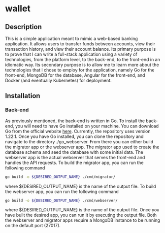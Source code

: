 # wallet

## Description
This is a simple application meant to mimic a web-based banking application. It allows users to transfer 
funds between accounts, view their transaction history, and view their account balance. Its primary purpose is to prove
that I can write a full-stack application using a variety of technologies, from the platform level, to the back-end,
to the front-end in an idiomatic way. Its secondary purpose is to allow me to learn more about the technologies that
I chose to employ for the application, namely Go for the front-end, MongoDB for the database, Angular for
the front-end, and Docker (and eventually Kubernetes) for deployment.

## Installation

### Back-end
As previously mentioned, the back-end is written in Go. To install the back-end, you will need to have Go installed
on your machine. You can download Go from the official website [here](https://go.dev/doc/install). Currently, the
repository uses version 1.22.1. Once you have Go installed, you can clone the repository and navigate to the
directory ./go_webserver. From there you can either build the migrator app or the webserver app. The migrator
app used to create the database schema and seed the database with some initial data. The webserver app is the actual
webserver that serves the front-end and handles the API requests. To build the migrator app, you can run the following
command 
```bash
go build -o ${DESIRED_OUTPUT_NAME} ./cmd/migrator/
```
where ${DESIRED_OUTPUT_NAME} is the name of the output file. To build the webserver app, you can run the following
command
```bash
go build -o ${DESIRED_OUTPUT_NAME} ./cmd/webserver/
```
where ${DESIRED_OUTPUT_NAME} is the name of the output file. Once you have built the desired app, you can run it
by executing the output file. Both the webserver and migrator apps require a MongoDB instance to be 
running on the default port (27017).
